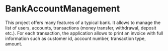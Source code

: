 # BankAccountManagement
This project offers many features of a typical bank. It allows to manage the list of users, accounts, transactions (money transfer, withdrawal, deposit etc.). For each transaction, the application allows to print an invoice with full information such as customer id, account number, transaction type, amount.
